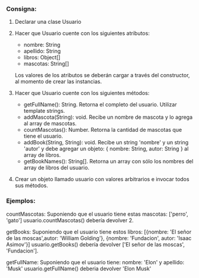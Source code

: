 ### Consigna: 
1) Declarar una clase Usuario

2) Hacer que Usuario cuente con los siguientes atributos:
    - nombre: String
    - apellido: String
    - libros: Object[]
    - mascotas: String[]

   Los valores de los atributos se deberán cargar a través del constructor, al momento de crear las instancias.

3) Hacer que Usuario cuente con los siguientes métodos:
    - getFullName(): String. Retorna el completo del usuario. Utilizar template strings.
    - addMascota(String): void. Recibe un nombre de mascota y lo agrega al array de mascotas.
    - countMascotas(): Number. Retorna la cantidad de mascotas que tiene el usuario.
    - addBook(String, String): void. Recibe un string 'nombre' y un string 'autor' y debe agregar un objeto: { nombre: String, autor: String } al array de libros.
    - getBookNames(): String[]. Retorna un array con sólo los nombres del array de libros del usuario.

4) Crear un objeto llamado usuario con valores arbitrarios e invocar todos sus métodos.


### Ejemplos:

countMascotas: Suponiendo que el usuario tiene estas mascotas: ['perro', 'gato'] usuario.countMascotas() debería devolver 2.

getBooks: Suponiendo que el usuario tiene estos libros: [{nombre: 'El señor de las moscas',autor: 'William Golding'}, {nombre: 'Fundacion', autor: 'Isaac Asimov'}] usuario.getBooks() debería devolver ['El señor de las moscas', 'Fundacion'].

getFullName: Suponiendo que el usuario tiene: nombre: 'Elon' y apellido: 'Musk' usuario.getFullName() deberia devolver 'Elon Musk'

